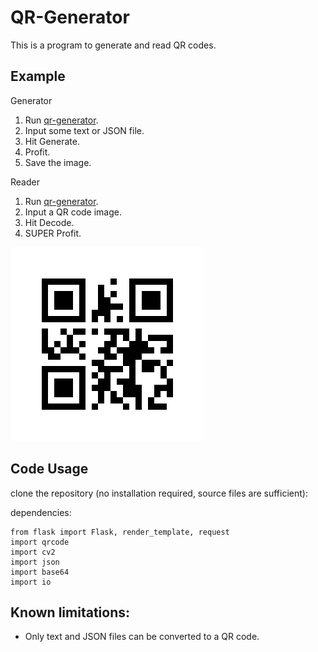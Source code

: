 # QR-Generator

This is a program to generate and read QR codes.

## Example
Generator
1. Run [qr-generator]().
2. Input some text or JSON file.
3. Hit Generate.
3. Profit.
4. Save the image.

Reader
1. Run [qr-generator]().
2. Input a QR code image.
3. Hit Decode.
4. SUPER Profit.

![example](example.gif)

## Code Usage

clone the repository (no installation required, source files are sufficient):
        
[//]: # (    https://github.com/marcoagbarreto/pixelsPatterns.git)

dependencies:

    from flask import Flask, render_template, request
    import qrcode
    import cv2
    import json
    import base64
    import io

[//]: # (or [download and extract the zip]&#40;https://github.com/marcoagbarreto/pixelsPatterns/archive/main.zip&#41; into your project folder.)

## Known limitations:
* Only text and JSON files can be converted to a QR code.
